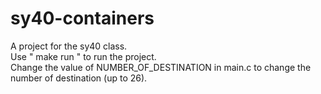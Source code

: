 # sy40-containers

A project for the sy40 class.  
Use " make run " to run the project.  
Change the value of NUMBER_OF_DESTINATION in main.c to change the number of destination (up to 26).  
